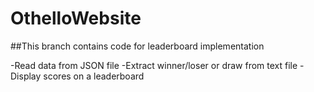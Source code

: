 # OthelloWebsite
##This branch contains code for leaderboard implementation

-Read data from JSON file 
-Extract winner/loser or draw from text file
-Display scores on a leaderboard
